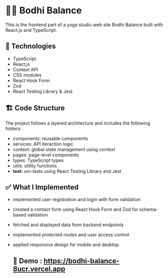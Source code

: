 # 🧘‍♀️ Bodhi Balance
This is the frontend part of a yoga studio web site Bodhi Balance built with React.js and TypeScript.

## 🧰 Technologies
- TypeScript
- React.js
- Context API
- CSS modules
- React Hook Form
- Zod
- React Testing Library & Jest
  
## 🏗️ Code Structure
The project follows a layered architecture and includes the following folders:

- components: reusable components
- services:  API iteraction logic
- context: global state management using context
- pages: page-level components
- types: TypeScript types
- utils: utility functions
- __test__: uni-tests using React Testing Library and Jest
  
## ✅ What I Implemented
- implemented user registration and login with form validation
- сreated a contact form using React Hook Form and Zod for schema-based validation
- fetched and displayed data from backend endpoints
- implemented protected routes and user access control
- applied responsive design for mobile and desktop

  ## 🎥 Demo : https://bodhi-balance-8ucr.vercel.app
